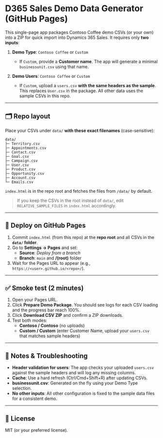# D365 Sales Demo Data Generator (GitHub Pages)

This single-page app packages Contoso Coffee demo CSVs (or your own) into a ZIP for quick import into Dynamics 365 Sales. It requires only **two inputs**:

1) **Demo Type**: `Contoso Coffee` or `Custom`  
   - If `Custom`, provide a **Customer name**. The app will generate a minimal `businessunit.csv` using that name.

2) **Demo Users**: `Contoso Coffee` or `Custom`  
   - If `Custom`, upload a `users.csv` **with the same headers as the sample**. This replaces `User.csv` in the package. All other data uses the sample CSVs in this repo.

---

## 🗂 Repo layout

Place your CSVs under `data/` **with these exact filenames** (case-sensitive):

```
data/
├─ Territory.csv
├─ Appointments.csv
├─ Contact.csv
├─ Goal.csv
├─ Campaign.csv
├─ User.csv
├─ Product.csv
├─ Opportunity.csv
├─ Account.csv
└─ Emails.csv
```

`index.html` is in the repo root and fetches the files from `/data/` by default.

> If you keep the CSVs in the root instead of `data/`, edit `RELATIVE_SAMPLE_FILES` in `index.html` accordingly.

---

## 🚀 Deploy on GitHub Pages

1. Commit `index.html` (from this repo) at the **repo root** and all CSVs in the **`data/` folder**.
2. Go to **Settings → Pages** and set:
   - **Source**: *Deploy from a branch*
   - **Branch**: `main` and **/(root)** folder
3. Wait for the Pages URL to appear (e.g., `https://<user>.github.io/<repo>/`).

---

## ✅ Smoke test (2 minutes)

1. Open your Pages URL.
2. Click **Prepare Demo Package**. You should see logs for each CSV loading and the progress bar reach 100%.
3. Click **Download CSV ZIP** and confirm a ZIP downloads.
4. Test both modes:
   - **Contoso / Contoso** (no uploads)
   - **Custom / Custom** (enter Customer Name, upload your `users.csv` that matches sample headers)

---

## 🔧 Notes & Troubleshooting

- **Header validation for users**: The app checks your uploaded `users.csv` against the sample headers and will log any missing columns.
- **Cache**: Use a hard refresh (Ctrl/Cmd+Shift+R) after updating CSVs.
- **businessunit.csv**: Generated on the fly using your Demo Type selection.
- **No other inputs**: All other configuration is fixed to the sample data files for a consistent demo.

---

## 📜 License

MIT (or your preferred license).